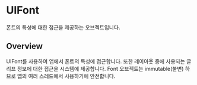# UIFont

폰트의 특성에 대한 접근을 제공하는 오브젝트입니다.

## Overview

UIFont를 사용하여 앱에서 폰트의 특성에 접근합니다. 또한 레이아웃 중에 사용되는 글리프 정보에 대한 접근을 시스템에 제공합니다. Font 오브젝트는 immutable(불변) 하므로 앱의 여러 스레드에서 사용하기에 안전합니다.